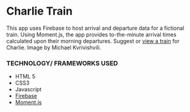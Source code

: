 # Charlie Train

This app uses Firebase to host arrival and departure data for a fictional train. Using Moment.js, the app provides to-the-minute arrival times calculated upon their morning departures. Suggest or [view a train](https://jawilmer.github.io/CharlieTrain/) for Charlie.  Image by Michael Kvrivishvili.

### TECHNOLOGY/ FRAMEWORKS USED ###
+ HTML 5
+ CSS3
+ Javascript
+ [Firebase](https://firebase.google.com/)
+ [Moment.js](https://momentjs.com/)


